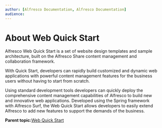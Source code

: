 ```yaml
---
author: [Alfresco Documentation, Alfresco Documentation]
audience: 
---
```


# About Web Quick Start

Alfresco Web Quick Start is a set of website design templates and sample architecture, built on the Alfresco Share content management and collaboration framework.

With Quick Start, developers can rapidly build customized and dynamic web applications with powerful content management features for the business users without having to start from scratch.

Using standard development tools developers can quickly deploy the comprehensive content management capabilities of Alfresco to build new and innovative web applications. Developed using the Spring framework with Alfresco Surf, the Web Quick Start allows developers to easily extend Alfresco to add new features to support the demands of the business.

**Parent topic:**[Web Quick Start](../concepts/WQS-intro.md)

